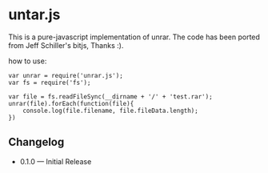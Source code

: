 # untar.js

This is a pure-javascript implementation of unrar.
The code has been ported from Jeff Schiller's bitjs, Thanks :).

how to use:

	var unrar = require('unrar.js');
	var fs = require('fs');

	var file = fs.readFileSync(__dirname + '/' + 'test.rar');
	unrar(file).forEach(function(file){
	    console.log(file.filename, file.fileData.length);
	})

## Changelog

* 0.1.0 — Initial Release

